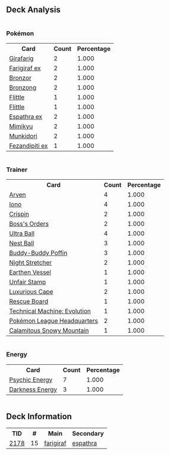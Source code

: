 
## Deck Analysis

<div style="display: flex; flex-wrap: wrap;">
<div style="flex: 1; margin-right: 10px;">
<h3>Pokémon</h3><table><tr><th>Card</th><th>Count</th><th>Percentage</th></tr><tr><td rowspan='1'><a href='https://limitlesstcg.com/cards/TWM/83'>Girafarig</a></td><td>2</td><td>1.000</td></tr><tr><td rowspan='1'><a href='https://limitlesstcg.com/cards/TEF/108'>Farigiraf ex</a></td><td>2</td><td>1.000</td></tr><tr><td rowspan='1'><a href='https://limitlesstcg.com/cards/OBF/144'>Bronzor</a></td><td>2</td><td>1.000</td></tr><tr><td rowspan='1'><a href='https://limitlesstcg.com/cards/TEF/69'>Bronzong</a></td><td>2</td><td>1.000</td></tr><tr><td rowspan='1'><a href='https://limitlesstcg.com/cards/SVI/100'>Flittle</a></td><td>1</td><td>1.000</td></tr><tr><td rowspan='1'><a href='https://limitlesstcg.com/cards/SVI/102'>Flittle</a></td><td>1</td><td>1.000</td></tr><tr><td rowspan='1'><a href='https://limitlesstcg.com/cards/PAF/6'>Espathra ex</a></td><td>2</td><td>1.000</td></tr><tr><td rowspan='1'><a href='https://limitlesstcg.com/cards/PAL/97'>Mimikyu</a></td><td>2</td><td>1.000</td></tr><tr><td rowspan='1'><a href='https://limitlesstcg.com/cards/TWM/95'>Munkidori</a></td><td>2</td><td>1.000</td></tr><tr><td rowspan='1'><a href='https://limitlesstcg.com/cards/SFA/38'>Fezandipiti ex</a></td><td>1</td><td>1.000</td></tr></table>
</div><div style='flex: 1; margin-right: 10px;'><h3>Trainer</h3><table><tr><th>Card</th><th>Count</th><th>Percentage</th></tr><tr><td rowspan='1'><a href='https://limitlesstcg.com/cards/OBF/186'>Arven</a></td><td>4</td><td>1.000</td></tr><tr><td rowspan='1'><a href='https://limitlesstcg.com/cards/PAL/185'>Iono</a></td><td>4</td><td>1.000</td></tr><tr><td rowspan='1'><a href='https://limitlesstcg.com/cards/SCR/133'>Crispin</a></td><td>2</td><td>1.000</td></tr><tr><td rowspan='1'><a href='https://limitlesstcg.com/cards/PAL/172'>Boss's Orders</a></td><td>2</td><td>1.000</td></tr><tr><td rowspan='1'><a href='https://limitlesstcg.com/cards/SVI/196'>Ultra Ball</a></td><td>4</td><td>1.000</td></tr><tr><td rowspan='1'><a href='https://limitlesstcg.com/cards/SVI/181'>Nest Ball</a></td><td>3</td><td>1.000</td></tr><tr><td rowspan='1'><a href='https://limitlesstcg.com/cards/TEF/144'>Buddy-Buddy Poffin</a></td><td>3</td><td>1.000</td></tr><tr><td rowspan='1'><a href='https://limitlesstcg.com/cards/SFA/61'>Night Stretcher</a></td><td>2</td><td>1.000</td></tr><tr><td rowspan='1'><a href='https://limitlesstcg.com/cards/PAR/163'>Earthen Vessel</a></td><td>1</td><td>1.000</td></tr><tr><td rowspan='1'><a href='https://limitlesstcg.com/cards/TWM/165'>Unfair Stamp</a></td><td>1</td><td>1.000</td></tr><tr><td rowspan='1'><a href='https://limitlesstcg.com/cards/PAR/166'>Luxurious Cape</a></td><td>2</td><td>1.000</td></tr><tr><td rowspan='1'><a href='https://limitlesstcg.com/cards/TEF/159'>Rescue Board</a></td><td>1</td><td>1.000</td></tr><tr><td rowspan='1'><a href='https://limitlesstcg.com/cards/PAR/178'>Technical Machine: Evolution</a></td><td>1</td><td>1.000</td></tr><tr><td rowspan='1'><a href='https://limitlesstcg.com/cards/OBF/192'>Pokémon League Headquarters</a></td><td>2</td><td>1.000</td></tr><tr><td rowspan='1'><a href='https://limitlesstcg.com/cards/PAL/174'>Calamitous Snowy Mountain</a></td><td>1</td><td>1.000</td></tr></table>
</div><div style='flex: 1; margin-right: 10px;'><h3>Energy</h3><table><tr><th>Card</th><th>Count</th><th>Percentage</th></tr><tr><td rowspan='1'><a href='https://limitlesstcg.com/cards/SVE/13'>Psychic Energy</a></td><td>7</td><td>1.000</td></tr><tr><td rowspan='1'><a href='https://limitlesstcg.com/cards/SVE/15'>Darkness Energy</a></td><td>3</td><td>1.000</td></tr></table>
</div></div>

## Deck Information

<table>
<tr><th>TID</th><th>#</th><th>Main</th><th>Secondary</th></tr>
<tr><td><a href='https://limitlesstcg.com/tournaments/jp/2178'>2178</a></td><td>15</td><td><a href='https://limitlesstcg.com/decks/list/jp/32609'>farigiraf</a></td><td><a href='https://limitlesstcg.com/decks/list/jp/32609'>espathra</a></td></tr></table>